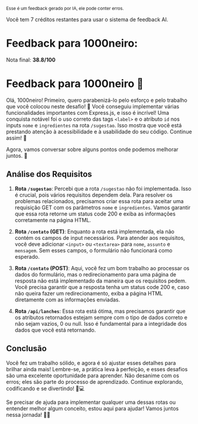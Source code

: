 <sup>Esse é um feedback gerado por IA, ele pode conter erros.</sup>

Você tem 7 créditos restantes para usar o sistema de feedback AI.

# Feedback para 1000neiro:

Nota final: **38.8/100**

# Feedback para 1000neiro 🚀

Olá, 1000neiro! Primeiro, quero parabenizá-lo pelo esforço e pelo trabalho que você colocou neste desafio! 🎉 Você conseguiu implementar várias funcionalidades importantes com Express.js, e isso é incrível! Uma conquista notável foi o uso correto das tags `<label>` e o atributo `id` nos inputs `nome` e `ingredientes` na rota `/sugestao`. Isso mostra que você está prestando atenção à acessibilidade e à usabilidade do seu código. Continue assim! 🌟

Agora, vamos conversar sobre alguns pontos onde podemos melhorar juntos. 🤔

## Análise dos Requisitos

1. **Rota `/sugestao`**: Percebi que a rota `/sugestao` não foi implementada. Isso é crucial, pois vários requisitos dependem dela. Para resolver os problemas relacionados, precisamos criar essa rota para aceitar uma requisição GET com os parâmetros `nome` e `ingredientes`. Vamos garantir que essa rota retorne um status code 200 e exiba as informações corretamente na página HTML.

2. **Rota `/contato` (GET)**: Enquanto a rota está implementada, ela não contém os campos de input necessários. Para atender aos requisitos, você deve adicionar `<input>` ou `<textarea>` para `nome`, `assunto` e `mensagem`. Sem esses campos, o formulário não funcionará como esperado. 

3. **Rota `/contato` (POST)**: Aqui, você fez um bom trabalho ao processar os dados do formulário, mas o redirecionamento para uma página de resposta não está implementado da maneira que os requisitos pedem. Você precisa garantir que a resposta tenha um status code 200 e, caso não queira fazer um redirecionamento, exiba a página HTML diretamente com as informações enviadas.

4. **Rota `/api/lanches`**: Essa rota está ótima, mas precisamos garantir que os atributos retornados estejam sempre com o tipo de dados correto e não sejam vazios, 0 ou null. Isso é fundamental para a integridade dos dados que você está retornando.

## Conclusão

Você fez um trabalho sólido, e agora é só ajustar esses detalhes para brilhar ainda mais! Lembre-se, a prática leva à perfeição, e esses desafios são uma excelente oportunidade para aprender. Não desanime com os erros; eles são parte do processo de aprendizado. Continue explorando, codificando e se divertindo! 💪💻

Se precisar de ajuda para implementar qualquer uma dessas rotas ou entender melhor algum conceito, estou aqui para ajudar! Vamos juntos nessa jornada! 🚀🌈